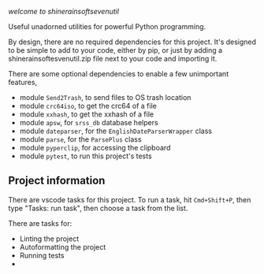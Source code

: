 
*welcome to shinerainsoftsevenutil*

Useful unadorned utilities for powerful Python programming.


By design, there are no required dependencies for this project. It's designed to be simple to add to your code, either by pip, or just by adding a shinerainsoftesvenutil.zip file next to your code and importing it.

There are some optional dependencies to enable a few unimportant features,

* module `Send2Trash`, to send files to OS trash location
* module `crc64iso`, to get the crc64 of a file
* module `xxhash`, to get the xxhash of a file
* module `apsw`, for `srss_db` database helpers
* module `dateparser`, for the `EnglishDateParserWrapper` class
* module `parse`, for the `ParsePlus` class
* module `pyperclip`, for accessing the clipboard
* module `pytest`, to run this project's tests

## Project information

There are vscode tasks for this project. To run a task, hit `Cmd+Shift+P`, then type "Tasks: run task", then choose a task from the list.

There are tasks for:
* Linting the project
* Autoformatting the project
* Running tests
* 

